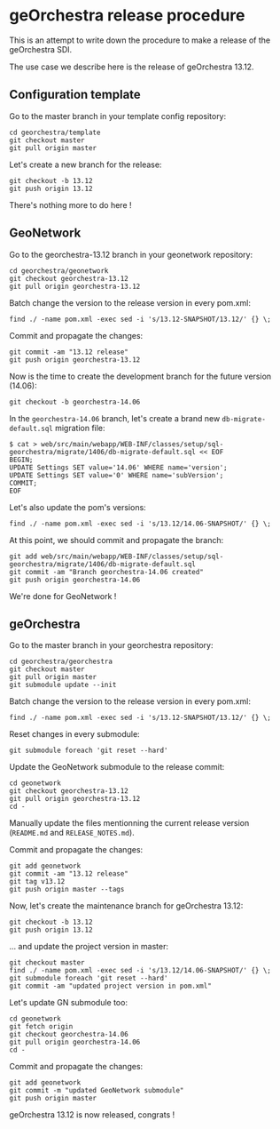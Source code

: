 # geOrchestra release procedure

This is an attempt to write down the procedure to make a release of the geOrchestra SDI.

The use case we describe here is the release of geOrchestra 13.12.

## Configuration template

Go to the master branch in your template config repository:

```
cd georchestra/template
git checkout master
git pull origin master
```

Let's create a new branch for the release:

```
git checkout -b 13.12
git push origin 13.12
```

There's nothing more to do here !


## GeoNetwork

Go to the georchestra-13.12 branch in your geonetwork repository:

```
cd georchestra/geonetwork
git checkout georchestra-13.12
git pull origin georchestra-13.12
```

Batch change the version to the release version in every pom.xml:

```
find ./ -name pom.xml -exec sed -i 's/13.12-SNAPSHOT/13.12/' {} \;
```

Commit and propagate the changes:

```
git commit -am "13.12 release"
git push origin georchestra-13.12
```

Now is the time to create the development branch for the future version (14.06):

```
git checkout -b georchestra-14.06
```

In the ```georchestra-14.06``` branch, let's create a brand new ```db-migrate-default.sql``` migration file:

```
$ cat > web/src/main/webapp/WEB-INF/classes/setup/sql-georchestra/migrate/1406/db-migrate-default.sql << EOF
BEGIN;
UPDATE Settings SET value='14.06' WHERE name='version';
UPDATE Settings SET value='0' WHERE name='subVersion';
COMMIT;
EOF
```

Let's also update the pom's versions:

```
find ./ -name pom.xml -exec sed -i 's/13.12/14.06-SNAPSHOT/' {} \;
```

At this point, we should commit and propagate the branch:

```
git add web/src/main/webapp/WEB-INF/classes/setup/sql-georchestra/migrate/1406/db-migrate-default.sql
git commit -am "Branch georchestra-14.06 created"
git push origin georchestra-14.06
```

We're done for GeoNetwork !


## geOrchestra

Go to the master branch in your georchestra repository:

```
cd georchestra/georchestra
git checkout master
git pull origin master
git submodule update --init
```

Batch change the version to the release version in every pom.xml:

```
find ./ -name pom.xml -exec sed -i 's/13.12-SNAPSHOT/13.12/' {} \;
```

Reset changes in every submodule:

```
git submodule foreach 'git reset --hard'
```

Update the GeoNetwork submodule to the release commit:

```
cd geonetwork
git checkout georchestra-13.12
git pull origin georchestra-13.12
cd -
```

Manually update the files mentionning the current release version (```README.md``` and ```RELEASE_NOTES.md```).

Commit and propagate the changes:

```
git add geonetwork
git commit -am "13.12 release"
git tag v13.12
git push origin master --tags
```

Now, let's create the maintenance branch for geOrchestra 13.12:

```
git checkout -b 13.12
git push origin 13.12
```

... and update the project version in master:

```
git checkout master
find ./ -name pom.xml -exec sed -i 's/13.12/14.06-SNAPSHOT/' {} \;
git submodule foreach 'git reset --hard'
git commit -am "updated project version in pom.xml"
```

Let's update GN submodule too:

```
cd geonetwork
git fetch origin
git checkout georchestra-14.06
git pull origin georchestra-14.06
cd -
```

Commit and propagate the changes:

```
git add geonetwork
git commit -m "updated GeoNetwork submodule"
git push origin master
```

geOrchestra 13.12 is now released, congrats !
